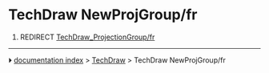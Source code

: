 # TechDraw NewProjGroup/fr
1.  REDIRECT [TechDraw_ProjectionGroup/fr](TechDraw_ProjectionGroup/fr.md)



---
⏵ [documentation index](../README.md) > [TechDraw](TechDraw_Workbench.md) > TechDraw NewProjGroup/fr
